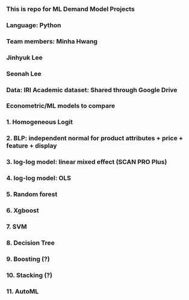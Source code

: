 ### This is repo for ML Demand Model Projects

### Language: Python

### Team members: Minha Hwang 
###               Jinhyuk Lee
###               Seonah Lee

### Data: IRI Academic dataset: Shared through Google Drive

### Econometric/ML models to compare
### 1. Homogeneous Logit 
### 2. BLP: independent normal for product attributes + price + feature + display

### 3. log-log model: linear mixed effect (SCAN PRO Plus)
### 4. log-log model: OLS
### 5. Random forest 
### 6. Xgboost 
### 7. SVM

### 8. Decision Tree
### 9. Boosting (?)
### 10. Stacking (?)
### 11. AutoML  

